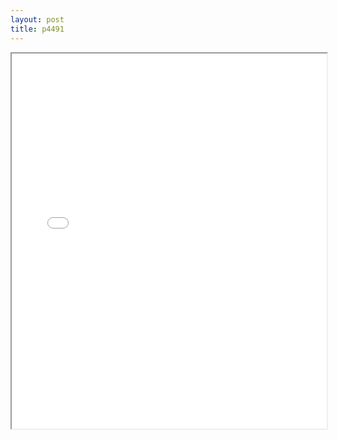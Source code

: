 ```yaml
---
layout: post
title: p4491
---
```


<div class="pdf-container">
<iframe src="ea/assets/pdfs/p4491.pdf" height="600" width="100%" allowFullScreen="true"></iframe>
</div>


